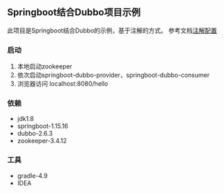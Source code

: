 Springboot结合Dubbo项目示例
---
此项目是Springboot结合Dubbo的示例，基于注解的方式。
参考文档[注解配置](http://dubbo.apache.org/zh-cn/docs/user/configuration/annotation.html)

### 启动
1. 本地启动zookeeper
2. 依次启动springboot-dubbo-provider，springboot-dubbo-consumer
3. 浏览器访问 localhost:8080/hello

### 依赖
- jdk1.8
- springboot-1.15.16
- dubbo-2.6.3
- zookeeper-3.4.12

### 工具
- gradle-4.9
- IDEA